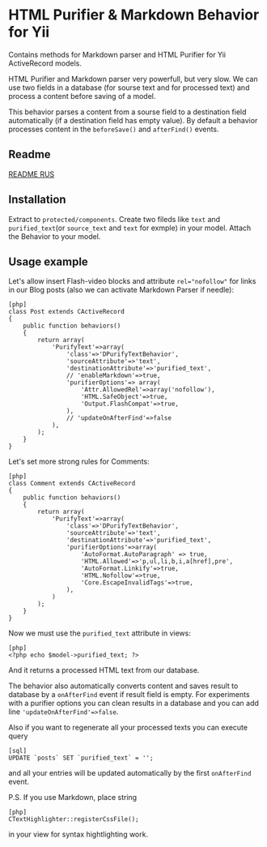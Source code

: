 HTML Purifier & Markdown Behavior for Yii
===
Contains methods for Markdown parser and HTML Purifier for Yii ActiveRecord models.

HTML Purifier and Markdown parser very powerfull, but very slow. We can use two fields in a database (for sourse text and for processed text) and process a content before saving of a model.

This behavior parses a content from a sourse field to a destination field automatically (if a destination field has empty value). By default a behavior processes content in the `beforeSave()` and `afterFind()` events. 

Readme
---

[README RUS](http://www.elisdn.ru/blog/12/dpurifytextbehavior-ispolzuem-html-purifier-dlia-filtracii-dannih-v-yii)

Installation
------------

Extract to `protected/components`. Create two fileds like `text` and `purified_text`(or `source_text` and `text` for exmple) in your model. Attach the Behavior to your model.

Usage example
-------------
 
Let's allow insert Flash-video blocks and attribute `rel="nofollow"` for links in our Blog posts (also we can activate Markdown Parser if needle):

~~~
[php]
class Post extends CActiveRecord
{
    public function behaviors()
    {
        return array(
            'PurifyText'=>array(
                'class'=>'DPurifyTextBehavior',
                'sourceAttribute'=>'text',
                'destinationAttribute'=>'purified_text',
                // 'enableMarkdown'=>true,
                'purifierOptions'=> array(
                    'Attr.AllowedRel'=>array('nofollow'),
                    'HTML.SafeObject'=>true,
                    'Output.FlashCompat'=>true,
                ),
                // 'updateOnAfterFind'=>false  
            ),
        );
    }
}
~~~

Let's set more strong rules for Comments:

~~~
[php]
class Comment extends CActiveRecord
{
    public function behaviors()
    {
        return array(
            'PurifyText'=>array(
                'class'=>'DPurifyTextBehavior',
                'sourceAttribute'=>'text',
                'destinationAttribute'=>'purified_text',
                'purifierOptions'=>array(
                    'AutoFormat.AutoParagraph' => true,
                    'HTML.Allowed'=>'p,ul,li,b,i,a[href],pre',
                    'AutoFormat.Linkify'=>true,
                    'HTML.Nofollow'=>true,
                    'Core.EscapeInvalidTags'=>true,
                ),              
            )
        );
    }
}
~~~

Now we must use the `purified_text` attribute in views:

~~~
[php]
<?php echo $model->purified_text; ?>
~~~

And it returns a processed HTML text from our database.

The behavior also automatically converts content and saves result to database by a `onAfterFind` event if result field is empty. For experiments with a purifier options you can clean results in a database and you can add line `'updateOnAfterFind'=>false`. 

Also if you want to regenerate all your processed texts you can execute query

~~~
[sql]
UPDATE `posts` SET `purified_text` = '';
~~~

and all your entries will be updated automatically by the first `onAfterFind` event. 

P.S. If you use Markdown, place string

~~~
[php]
CTextHighlighter::registerCssFile();
~~~

in your view for syntax hightlighting work.